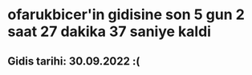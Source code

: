 # ofarukbicer'in gidisine son 5 gun 2 saat 27 dakika 37 saniye kaldi

## Gidis tarihi: 30.09.2022 :(